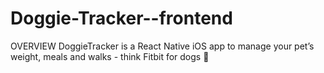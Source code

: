 # Doggie-Tracker--frontend

OVERVIEW
DoggieTracker is a React Native iOS app to manage your pet’s weight, meals and walks - think Fitbit for dogs 🐶
